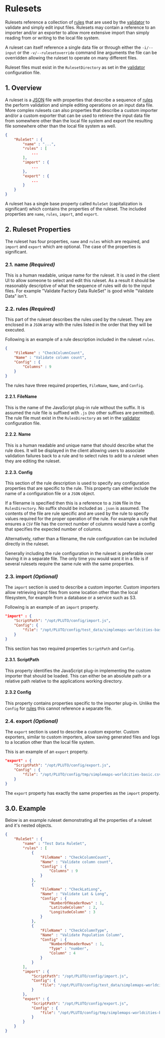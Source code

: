 # Rulesets

Rulesets reference a collection of [rules][rules] that are used by the [validator][validator] to validate and
simply edit input files. Rulesets may contain a reference to an importer and/or an exporter to allow more
extensive import than simply reading from or writing to the local file system.

A ruleset can itself reference a single data file or through either the `-i/--input` or the
`-v/--rulesetoverride` command line arguments the file can be overridden allowing the ruleset to operate
on many different files.

Ruleset files must exist in the `RulesetDirectory` as set in the [validator][validator] configuration
file.

## 1. Overview

A ruleset is a [JSON](http://www.json.org) file with properties that describe a sequence of [rules][rules] the perform validation
and simple editing operations on an input data file. More complex rulesets can also properties that describe
a custom importer and/or a custom exporter that can be used to retrieve the input data file from somewhere
other than the local file system and export the resulting file somewhere other than the local file system
as well.

```json
{
	"RuleSet" : {
		"name" : "...",
		"rules" : [
		    ...
		],
		"import" : {
			...
		},
		"export" : {
			...
		}
	}
}
```

A ruleset has a single base property called `RuleSet` (capitalization is significant) which contains the
properties of the ruleset. The included properties are `name`, `rules`, `import`, and `export`. 

## 2. Ruleset Properties

The ruleset has four properties, `name` and `rules` which are required, and `import` and `export` which are
optional. The case of the properties is significant.

### 2.1. name _(Required)_

This is a human readable, unique name for the ruleset. It is used in the client UI to allow someone to
select and edit this ruleset. As a result it should be reasonably descriptive of what the sequence of rules
will do to the input files. For example "Validate Factory Data RuleSet" is good while "Validate Data" isn't.

### 2.2. rules _(Required)_

This part of the ruleset describes the rules used by the ruleset. They are enclosed in a `JSON` array with
the rules listed in the order that they will be executed.

Following is an example of a rule description included in the ruleset `rules`.

```json
{
    "FileName" : "CheckColumnCount",
    "Name" : "Validate column count",
    "Config" : {
        "Columns" : 9
    }
}
```
The rules have three required properties, `FileName`, `Name`, and `Config`.

#### 2.2.1. FileName

This is the name of the JavaScript plug-in rule without the suffix. It is assumed the rule file is
suffixed with `.js` (no other suffixes are permitted). The rule file must exist in the `RulesDirectory` as
 set in the [validator][validator] configuration file.

#### 2.2.2. Name

This is a human readable and unique name that should describe what the rule does. It will be displayed
in the client allowing users to associate validation failures back to a rule and to select rules to
add to a ruleset when they are editing the ruleset.

#### 2.2.3. Config

This section of the rule description is used to specify any configuration properties that are specific
to the rule. This property can either include the name of a configuration file or a `JSON` object. 

If a filename is specified then this is a reference to a `JSON` file in the `RulesDirectory`. No suffix
should be included as `.json` is assumed. The contents of the file are rule specific and are used by the
rule to specify values required for the proper operation of the rule. For example a rule that ensures
a `CSV` file has the correct number of columns would have a config that specifies the expected
number of columns.

Alternatively, rather than a filename, the rule configuration can be included directly in the ruleset.

Generally including the rule configuration in the ruleset is preferable over having it in a separate file.
 The only time you would want it in a file is if several rulesets require the same rule with the same
 properties.
 
### 2.3. import _(Optional)_

The `import` section is used to describe a custom importer. Custom importers
 allow retrieving input files from some location other than the local
 filesystem, for example from a database or a service such as S3.
 
Following is an example of an `import` property.
 
```json
"import" : {
    "ScriptPath": "/opt/PLUTO/config/import.js",
    "Config": {
        "file": "/opt/PLUTO/config/test_data/simplemaps-worldcities-basic.csv"
    }
}
```

This section has two required properties `ScriptPath` and `Config`.
 
#### 2.3.1. ScriptPath

This property identifies the JavaScript plug-in implementing the custom importer that should be loaded.
This can either be an absolute path or a relative path relative to the applications working directory.

#### 2.3.2 Config

This property contains properties specific to the importer plug-in. Unlike the `Config` for
[rules](#2.2.3.-config) this cannot reference a separate file.

### 2.4. export _(Optional)_

The `export` section is used to describe a custom exporter. Custom exporters, similar to custom importers,
allow saving generated files and logs to a location other than the local file system.

This is an example of an `export` property.

```json
"export" : {
    "ScriptPath": "/opt/PLUTO/config/export.js",
    "Config" : {
        "file": "/opt/PLUTO/config/tmp/simplemaps-worldcities-basic.csv.out"
    }
}
```

The `export` property has exactly the same properties as the `import` property.

## 3.0. Example

Below is an example ruleset demonstrating all the properties of a ruleset and it's nested objects.

```json
{
	"RuleSet" : {
		"name" : "Test Data RuleSet",
		"rules" : [
			{
				"FileName" : "CheckColumnCount",
				"Name" : "Validate column count",
				"Config" : {
					"Columns" : 9
				}
			},
			{
				"FileName" : "CheckLatLong",
				"Name" : "Validate Lat & Long",
				"Config" : {
					"NumberOfHeaderRows" : 1,
					"LatitudeColumn"  : 2,
					"LongitudeColumn" : 3
				}
			},
			{
				"FileName" : "CheckColumnType",
				"Name" : "Validate Population Column",
				"Config" : {
					"NumberOfHeaderRows" : 1,
					"Type" : "number",
					"Column" : 4
				}
			}
		],
		"import" : {
			"ScriptPath": "/opt/PLUTO/config/import.js",
			"Config": {
				"file": "/opt/PLUTO/config/test_data/simplemaps-worldcities-basic.csv"
			}
		},
		"export" : {
			"ScriptPath": "/opt/PLUTO/config/export.js",
			"Config" : {
				"file": "/opt/PLUTO/config/tmp/simplemaps-worldcities-basic.csv.out"
			}
		}
	}
}
```

[rules]: docs/rules.md
[validator]: docs/validator.md
